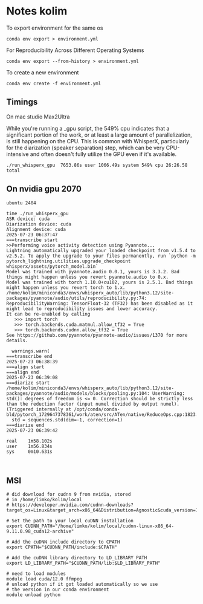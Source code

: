 # Notes kolim

To export environment for the same os
```
conda env export > environment.yml
```

For Reproducibility Across Different Operating Systems 
```
conda env export --from-history > environment.yml
```

To create a new environment
```
conda env create -f environment.yml
```

## Timings

On mac studio Max2Ultra  

While you're running a _gpu script, the 549% cpu indicates that a significant portion of the work, or at least a large amount of parallelization, is still happening on the CPU. This is common with WhisperX, particularly for the diarization (speaker separation) step, which can be very CPU-intensive and often doesn't fully utilize the GPU even if it's available.

```
./run_whisperx_gpu  7653.86s user 1066.49s system 549% cpu 26:26.58 total
```

## On nvidia gpu 2070

```
ubuntu 2404

time ./run_whisperx_gpu 
ASR device: cuda
Diarization device: cuda
Alignment device: cuda
2025-07-23 06:37:47
===transcribe start
>>Performing voice activity detection using Pyannote...
Lightning automatically upgraded your loaded checkpoint from v1.5.4 to v2.5.2. To apply the upgrade to your files permanently, run `python -m pytorch_lightning.utilities.upgrade_checkpoint whisperx/assets/pytorch_model.bin`
Model was trained with pyannote.audio 0.0.1, yours is 3.3.2. Bad things might happen unless you revert pyannote.audio to 0.x.
Model was trained with torch 1.10.0+cu102, yours is 2.5.1. Bad things might happen unless you revert torch to 1.x.
/home/kolim/miniconda3/envs/whisperx_auto/lib/python3.12/site-packages/pyannote/audio/utils/reproducibility.py:74: ReproducibilityWarning: TensorFloat-32 (TF32) has been disabled as it might lead to reproducibility issues and lower accuracy.
It can be re-enabled by calling
   >>> import torch
   >>> torch.backends.cuda.matmul.allow_tf32 = True
   >>> torch.backends.cudnn.allow_tf32 = True
See https://github.com/pyannote/pyannote-audio/issues/1370 for more details.

  warnings.warn(
===transcribe end
2025-07-23 06:38:39
===align start
===align end
2025-07-23 06:39:08
===diarize start
/home/kolim/miniconda3/envs/whisperx_auto/lib/python3.12/site-packages/pyannote/audio/models/blocks/pooling.py:104: UserWarning: std(): degrees of freedom is <= 0. Correction should be strictly less than the reduction factor (input numel divided by output numel). (Triggered internally at /opt/conda/conda-bld/pytorch_1729647378361/work/aten/src/ATen/native/ReduceOps.cpp:1823.)
  std = sequences.std(dim=-1, correction=1)
===diarize end
2025-07-23 06:39:42

real    1m58.102s
user    1m56.834s
sys     0m10.631s



```

## MSI
```
# did download for cudnn 9 from nvidia, stored
# in /home/limko/kolim/local
# https://developer.nvidia.com/cudnn-downloads?target_os=Linux&target_arch=x86_64&Distribution=Agnostic&cuda_version=12

# Set the path to your local cuDNN installation
export CUDNN_PATH="/home/limko/kolim/local/cudnn-linux-x86_64-9.11.0.98_cuda12-archive"

# Add the cuDNN include directory to CPATH
export CPATH="$CUDNN_PATH/include:$CPATH"

# Add the cuDNN library directory to LD_LIBRARY_PATH
export LD_LIBRARY_PATH="$CUDNN_PATH/lib:$LD_LIBRARY_PATH"

# need to load modules
module load cuda/12.0 ffmpeg 
# unload python if it got loaded automatically so we use
# the version in our conda environment
module unload python 
```